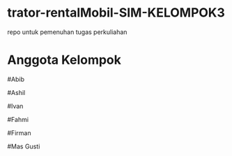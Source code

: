 # trator-rentalMobil-SIM-KELOMPOK3
repo untuk pemenuhan tugas perkuliahan

# Anggota Kelompok

#Abib 

#Ashil

#Ivan 

#Fahmi

#Firman

#Mas Gusti
